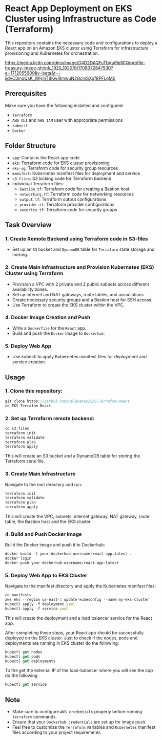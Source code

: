 # React App Deployment on EKS Cluster using Infrastructure as Code (Terraform)

This repository contains the necessary code and configurations to deploy a React app on an Amazon EKS cluster using Terraform for infrastructure provisioning and Kubernetes for orchestration.

https://media.licdn.com/dms/image/D4D2DAQFuTbVui9p80Q/profile-treasury-image-shrink_1920_1920/0/1708372847530?e=1712055600&v=beta&t=-ijdvC0moQsK_iWyInT8Kw4ImwuN2GcmSXgf8PFLqM0

## Prerequisites
Make sure you have the following installed and configured:
- `Terraform`
- `AWS CLI` and `AWS IAM` user with appropriate permissions
- `kubectl`
- `Docker`

## Folder Structure
- `app`: Contains the React app code
- `eks`: Terraform code for EKS cluster provisioning
- `eks-sg`: Terraform code for security group resources
- `manifest`: Kubernetes manifest files for deployment and service
- `s3-files`: S3 locking code for Terraform backend
- Individual Terraform files:
  - `bastion.tf`: Terraform code for creating a Bastion host
  - `networking.tf`: Terraform code for networking resources
  - `output.tf`: Terraform output configurations
  - `provider.tf`: Terraform provider configurations
  - `security.tf`: Terraform code for security groups

## Task Overview
### 1. Create Remote Backend using Terraform code in S3-files 
- Set up an `S3` bucket and `DynamoDB` table for `Terraform` state storage and locking.

### 2. Create Main Infrastructure and Provision Kubernetes (EKS) Cluster using Terraform
- Provision a VPC with 2 private and 2 public subnets across different availability zones.
- Set up Internet and NAT gateways, route tables, and associations.
- Create necessary security groups and a Bastion host for SSH access.
- Use Terraform to create the EKS cluster within the VPC.

### 4. Docker Image Creation and Push
- Write a `Dockerfile` for the `React` app.
- Build and push the `Docker` image to `Dockerhub`.

### 5. Deploy Web App
- Use kubectl to apply Kubernetes manifest files for deployment and service creation.

## Usage
### 1. Clone this repository:
```js
git clone https://github.com/DelaneKay/EKS-Terrafom-React
cd EKS-Terrafom-React
```

### 2. Set up Terraform remote backend:
```js
cd s3-files
terraform init
terraform validate
terraform plan
terraform apply
```
This will create an S3 bucket and a DynamoDB table for storing the Terraform state file.

### 3. Create Main Infrastructure
Navigate to the root directory and run:
```js
terraform init
terraform validate
terraform plan
terraform apply
```
This will create the VPC, subnets, internet gateway, NAT gateway, route table, the Bastion host and the EKS cluster.

### 4. Build and Push Docker Image
Build the Docker image and push it to Dockerhub:
```js
docker build -t your-dockerhub-username/react-app:latest .
docker login
docker push your-dockerhub-username/react-app:latest
```

### 5. Deploy Web App to EKS Cluster
Navigate to the manifest directory and apply the Kubernetes manifest files:
```js
cd manifests
aws eks --region us-east-1 update-kubeconfig --name my-eks-cluster
kubectl apply -f deployment.yaml
kubectl apply -f service.yaml
```
This will create the deployment and a load balancer service for the React app.

After completing these steps, your React app should be successfully deployed on the EKS cluster.
Just to check if the nodes, pods and deployments are running in EKS cluster do the following:
```js
kubectl get nodes
kubectl get pods
kubectl get deployments
```

To the get the external IP of the load-balancer where you will see the app do the following: 
```js
kubectl get service
```

## Note
- Make sure to configure `AWS credentials` properly before running `Terraform` commands.
- Ensure that your `Dockerhub credentials` are set up for image push.
- Feel free to customize the `Terraform` variables and `Kubernetes` manifest files according to your project requirements.
